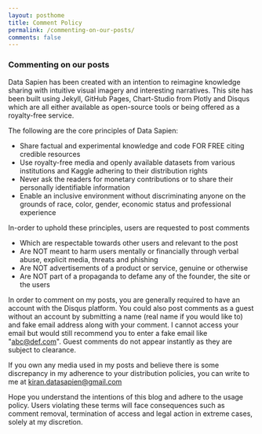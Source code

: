 ```yaml
---
layout: posthome
title: Comment Policy
permalink: /commenting-on-our-posts/
comments: false
---
```

<h3>Commenting on our posts</h3>

Data Sapien has been created with an intention to reimagine knowledge sharing with intuitive visual imagery and interesting narratives. This site has been built using Jekyll, GitHub Pages, Chart-Studio from Plotly and Disqus which are all either available as open-source tools or being offered as a royalty-free service. 

The following are the core principles of Data Sapien:
* Share factual and experimental knowledge and code FOR FREE citing credible resources
* Use royalty-free media and openly available datasets from various institutions and Kaggle adhering to their distribution rights
* Never ask the readers for monetary contributions or to share their personally identifiable information
* Enable an inclusive environment without discriminating anyone on the grounds of race, color, gender, economic status and professional experience

In-order to uphold these principles, users are requested to post comments
* Which are respectable towards other users and relevant to the post
* Are NOT meant to harm users mentally or financially through verbal abuse, explicit media, threats and phishing
* Are NOT advertisements of a product or service, genuine or otherwise
* Are NOT part of a propaganda to defame any of the founder, the site or the users 

In order to comment on my posts, you are generally required to have an account with the Disqus platform. You could also post comments as a guest without an account by submitting a name (real name if you would like to) and fake email address along with your comment. I cannot access your email but would still recommend you to enter a fake email like "abc@def.com". Guest comments do not appear instantly as they are subject to clearance.

If you own any media used in my posts and believe there is some discrepancy in my adherence to your distribution policies, you can write to me at kiran.datasapien@gmail.com

Hope you understand the intentions of this blog and adhere to the usage policy. Users violating these terms will face consequences such as comment removal, termination of access and legal action in extreme cases, solely at my discretion.
